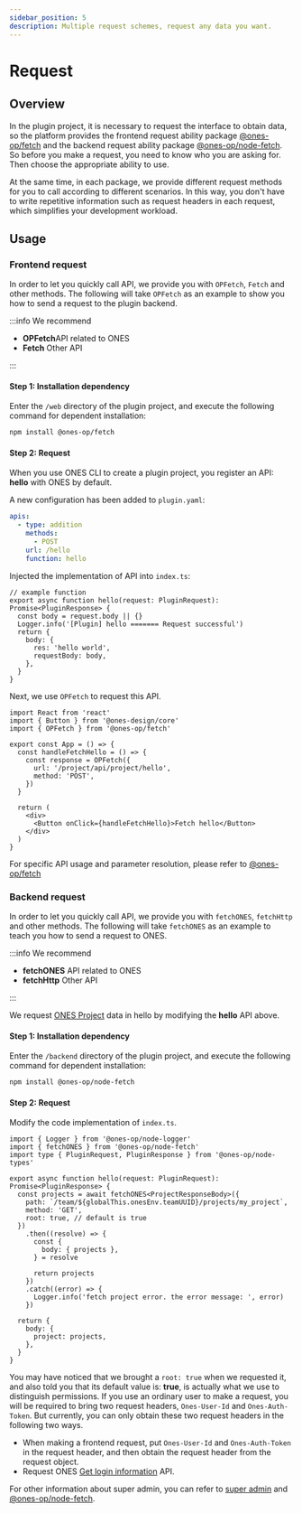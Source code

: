 ```yaml
---
sidebar_position: 5
description: Multiple request schemes, request any data you want.
---
```


# Request

## Overview

In the plugin project, it is necessary to request the interface to obtain data, so the platform provides the frontend request ability package [@ones-op/fetch](../../reference/packages/fetch/fetch.md) and the backend request ability package [@ones-op/node-fetch](../../reference//packages/node-fetch/node-fetch.md). So before you make a request, you need to know who you are asking for. Then choose the appropriate ability to use.

At the same time, in each package, we provide different request methods for you to call according to different scenarios. In this way, you don't have to write repetitive information such as request headers in each request, which simplifies your development workload.

## Usage

### Frontend request

In order to let you quickly call API, we provide you with `OPFetch`, `Fetch` and other methods. The following will take `OPFetch` as an example to show you how to send a request to the plugin backend.

:::info
We recommend

- **OPFetch**API related to ONES
- **Fetch** Other API

:::

#### Step 1: Installation dependency

Enter the `/web` directory of the plugin project, and execute the following command for dependent installation:

```bash npm2yarn
npm install @ones-op/fetch
```

#### Step 2: Request

When you use ONES CLI to create a plugin project, you register an API: **hello** with ONES by default.

A new configuration has been added to `plugin.yaml`:

```yaml title="/config/plugin.yaml"
apis:
  - type: addition
    methods:
      - POST
    url: /hello
    function: hello
```

Injected the implementation of API into `index.ts`:

```tsx title="/backend/src/index.ts"
// example function
export async function hello(request: PluginRequest): Promise<PluginResponse> {
  const body = request.body || {}
  Logger.info('[Plugin] hello ======= Request successful')
  return {
    body: {
      res: 'hello world',
      requestBody: body,
    },
  }
}
```

Next, we use `OPFetch` to request this API.

```tsx
import React from 'react'
import { Button } from '@ones-design/core'
import { OPFetch } from '@ones-op/fetch'

export const App = () => {
  const handleFetchHello = () => {
    const response = OPFetch({
      url: '/project/api/project/hello',
      method: 'POST',
    })
  }

  return (
    <div>
      <Button onClick={handleFetchHello}>Fetch hello</Button>
    </div>
  )
}
```

For specific API usage and parameter resolution, please refer to [@ones-op/fetch](../../reference/packages/fetch/fetch.md)

### Backend request

In order to let you quickly call API, we provide you with `fetchONES`, `fetchHttp` and other methods. The following will take `fetchONES` as an example to teach you how to send a request to ONES.

:::info
We recommend

- **fetchONES** API related to ONES
- **fetchHttp** Other API

:::

We request [ONES Project](../../api/project/project.md#根据项目-id-获取项目列表) data in hello by modifying the **hello** API above.

#### Step 1: Installation dependency

Enter the `/backend` directory of the plugin project, and execute the following command for dependent installation:

```bash npm2yarn
npm install @ones-op/node-fetch
```

#### Step 2: Request

Modify the code implementation of `index.ts`.

```tsx title="/backend/src/index.ts"
import { Logger } from '@ones-op/node-logger'
import { fetchONES } from '@ones-op/node-fetch'
import type { PluginRequest, PluginResponse } from '@ones-op/node-types'

export async function hello(request: PluginRequest): Promise<PluginResponse> {
  const projects = await fetchONES<ProjectResponseBody>({
    path: `/team/${globalThis.onesEnv.teamUUID}/projects/my_project`,
    method: 'GET',
    root: true, // default is true
  })
    .then((resolve) => {
      const {
        body: { projects },
      } = resolve

      return projects
    })
    .catch((error) => {
      Logger.info('fetch project error. the error message: ', error)
    })

  return {
    body: {
      project: projects,
    },
  }
}
```

You may have noticed that we brought a `root: true` when we requested it, and also told you that its default value is: **true**, is actually what we use to distinguish permissions. If you use an ordinary user to make a request, you will be required to bring two request headers, `Ones-User-Id` and `Ones-Auth-Token`. But currently, you can only obtain these two request headers in the following two ways.

- When making a frontend request, put `Ones-User-Id` and `Ones-Auth-Token` in the request header, and then obtain the request header from the request object.
- Request ONES [Get login information](../../api/auth/auth.md#获取登录信息) API.

For other information about super admin, you can refer to [super admin](../../abilities/basic/super-admin.md) and [@ones-op/node-fetch](../../reference/packages/node-fetch/node-fetch.md).
